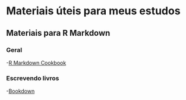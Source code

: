 # Materiais úteis para meus estudos

## Materiais para R Markdown

### Geral

-[R Markdown Cookbook](https://bookdown.org/yihui/rmarkdown-cookbook/)

### Escrevendo livros

-[Bookdown](https://bookdown.org/yihui/bookdown/)



